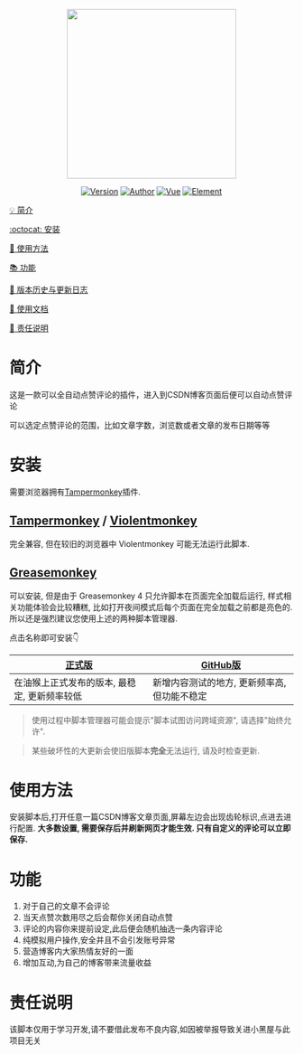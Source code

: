 <p align="center">
    <img src="https://cdn.jsdelivr.net/gh/superBoyJack/CSDN-helper/img/cover.png"
        height="300">
</p>
<p align="center">
    <a href="https://github.com/superBoyJack/CSDN-helper/releases"><img alt="Version" src="https://img.shields.io/badge/release-0.2-blue"/></a>
<a href="https://superboyjack.github.io/"><img alt="Author" src="https://img.shields.io/badge/author-ZainCheung-blueviolet"/></a>
  <a href="https://cn.vuejs.org/"><img alt="Vue" src="https://img.shields.io/badge/vue-2.6.11-success"/></a>
  <a href="https://element.eleme.cn/#/zh-CN/"><img alt="Element" src="https://img.shields.io/badge/element-2.13.0-blue"/></a>
</p>

[💡 简介](#简介)

[:octocat: 安装](#安装)

[🔑 使用方法](#使用方法)

[📚 功能](#功能)

[🐛 版本历史与更新日志](https://github.com/superBoyJack/CSDN-helper/releases)

[📖 使用文档](https://github.com/superBoyJack/CSDN-helper/wiki)

[👻 责任说明](#责任说明)

# 简介
这是一款可以全自动点赞评论的插件，进入到CSDN博客页面后便可以自动点赞评论

可以选定点赞评论的范围，比如文章字数，浏览数或者文章的发布日期等等

# 安装
需要浏览器拥有[Tampermonkey](https://tampermonkey.net/)插件.

## [Tampermonkey](https://tampermonkey.net/) / [Violentmonkey](https://violentmonkey.github.io/)
完全兼容, 但在较旧的浏览器中 Violentmonkey 可能无法运行此脚本.

## [Greasemonkey](https://www.greasespot.net/)
可以安装, 但是由于 Greasemonkey 4 只允许脚本在页面完全加载后运行, 样式相关功能体验会比较糟糕, 比如打开夜间模式后每个页面在完全加载之前都是亮色的. 所以还是强烈建议您使用上述的两种脚本管理器.

点击名称即可安装👇

| [正式版](https://greasyfork.org/scripts/401373-csdn%E5%8D%9A%E5%AE%A2%E8%87%AA%E5%8A%A8%E7%82%B9%E8%B5%9E%E8%AF%84%E8%AE%BA/code/CSDN%E5%8D%9A%E5%AE%A2%E8%87%AA%E5%8A%A8%E7%82%B9%E8%B5%9E%E8%AF%84%E8%AE%BA.user.js)                                      | [GitHub版](https://cdn.jsdelivr.net/gh/superBoyJack/CSDN-helper/CSDN-helper.user.js)                                     |
| -------------------------------------------- | -------------------------------------------- |
| 在油猴上正式发布的版本, 最稳定, 更新频率较低 | 新增内容测试的地方, 更新频率高, 但功能不稳定 |

> 使用过程中脚本管理器可能会提示"脚本试图访问跨域资源", 请选择"始终允许".

> 某些破坏性的大更新会使旧版脚本**完全**无法运行, 请及时检查更新.

# 使用方法
安装脚本后,打开任意一篇CSDN博客文章页面,屏幕左边会出现齿轮标识,点进去进行配置.
**大多数设置, 需要保存后并刷新网页才能生效. 只有自定义的评论可以立即保存.**

# 功能
1. 对于自己的文章不会评论
2. 当天点赞次数用尽之后会帮你关闭自动点赞
3. 评论的内容你来提前设定,此后便会随机抽选一条内容评论
4. 纯模拟用户操作,安全并且不会引发账号异常
5. 营造博客内大家热情友好的一面
6. 增加互动,为自己的博客带来流量收益

# 责任说明
该脚本仅用于学习开发,请不要借此发布不良内容,如因被举报导致关进小黑屋与此项目无关

